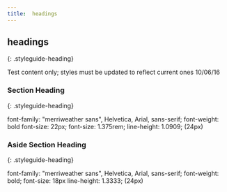 ```yaml
---
title:  headings
---
```


## headings
{: .styleguide-heading}

Test content only; styles must be updated to reflect current ones 10/06/16

### Section Heading
{: .styleguide-heading}

font-family: "merriweather sans", Helvetica, Arial, sans-serif;
font-weight: bold
font-size: 22px;
font-size: 1.375rem;
line-height: 1.0909; (24px)

### Aside Section Heading
{: .styleguide-heading}

font-family: "merriweather sans", Helvetica, Arial, sans-serif;
font-weight: bold;
font-size: 18px
line-height: 1.3333; (24px)
